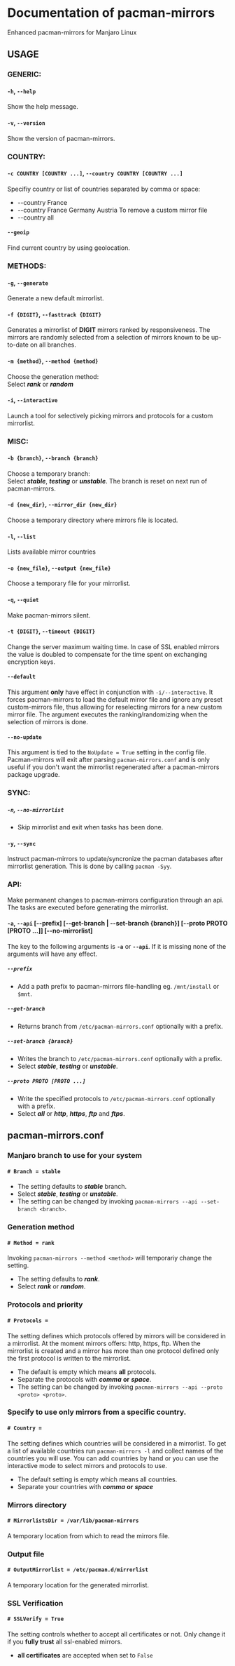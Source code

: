 #  Documentation of pacman-mirrors
Enhanced pacman-mirrors for Manjaro Linux

## USAGE
### GENERIC:
#### `-h`, `--help` 
Show the help message.

#### `-v`, `--version`
Show the version of pacman-mirrors.

### COUNTRY:
#### `-c COUNTRY [COUNTRY ...]`, `--country COUNTRY [COUNTRY ...]`
Specifiy country or list of countries separated by comma or space:
* --country France
* --country France Germany Austria
To remove a custom mirror file
* --country all

#### `--geoip` 
Find current country by using geolocation.

### METHODS:
#### `-g`, `--generate`
Generate a new default mirrorlist.

#### `-f {DIGIT}`, `--fasttrack {DIGIT}`
Generates a mirrorlist of **DIGIT** mirrors ranked by responsiveness.
The mirrors are randomly selected from a selection of mirrors known to be up-to-date on all branches.

#### `-m {method}`, `--method {method}`
Choose the generation method:  
Select ***rank*** or ***random***

#### `-i`, `--interactive`
Launch a tool for selectively picking mirrors and protocols for a custom mirrorlist.

### MISC:
#### `-b {branch}`, `--branch {branch}`
Choose a temporary branch:  
Select ***stable***, ***testing*** or ***unstable***.
The branch is reset on next run of pacman-mirrors.

#### `-d {new_dir}`, `--mirror_dir {new_dir}`
Choose a temporary directory where mirrors file is located.

#### `-l`, `--list`
Lists available mirror countries

#### `-o {new_file}`, `--output {new_file}`
Choose a temporary file for your mirrorlist.

#### `-q`, `--quiet`
Make pacman-mirrors silent.

#### `-t {DIGIT}`, `--timeout {DIGIT}`
Change the server maximum waiting time. In case of SSL enabled mirrors the value is doubled to compensate for the time spent on exchanging encryption keys.

#### `--default`
This argument **only** have effect in conjunction with `-i/--interactive`. It forces pacman-mirrors to load the default mirror file and ignore any preset custom-mirrors file, thus allowing for reselecting mirrors for a new custom mirror file. The argument executes the ranking/randomizing when the selection of mirrors is done.

#### `--no-update`
This argument is tied to the `NoUpdate = True` setting in the config file. Pacman-mirrors will exit after parsing `pacman-mirrors.conf` and is only useful if you don't want the mirrorlist regenerated after a pacman-mirrors package upgrade.

### SYNC:
##### `-n`, `--no-mirrorlist` 
* Skip mirrorlist and exit when tasks has been done.

#### `-y`, `--sync`
Instruct pacman-mirrors to update/syncronize the pacman databases after mirrorlist generation. This is done by calling `pacman -Syy`.

### API:
Make permanent changes to pacman-mirrors configuration through an api. The tasks are executed before generating the mirrorlist.

#### `-a`, `--api` [--prefix] [--get-branch | --set-branch {branch}] [--proto PROTO [PROTO ...]] [--no-mirrorlist]
The key to the following arguments is **`-a`** or **`--api`**. If it is missing none of the arguments will have any effect.

##### `--prefix` 
* Add a path prefix to pacman-mirrors file-handling eg. `/mnt/install` or `$mnt`.

##### `--get-branch` 
* Returns branch from `/etc/pacman-mirrors.conf` optionally with a prefix.

##### `--set-branch {branch}` 
* Writes the branch to `/etc/pacman-mirrors.conf` optionally with a prefix.
* Select ***stable***, ***testing*** or ***unstable***.

##### `--proto PROTO [PROTO ...]`
* Write the specified protocols to `/etc/pacman-mirrors.conf` optionally with a prefix.
* Select ***all*** or ***http***, ***https***, ***ftp*** and ***ftps***.

## pacman-mirrors.conf
### Manjaro branch to use for your system
#### ```# Branch = stable```  
* The setting defaults to ***stable*** branch.  
* Select ***stable***, ***testing*** or ***unstable***.
* The setting can be changed by invoking `pacman-mirrors --api --set-branch <branch>`.

### Generation method
#### ```# Method = rank```
Invoking `pacman-mirrors --method <method>` will temporariy change the setting.
* The setting defaults to ***rank***.
* Select ***rank*** or ***random***.  

### Protocols and priority
#### ```# Protocols = ```
The setting defines which protocols offered by mirrors will be considered in a mirrorlist. At the moment mirrors offers: http, https, ftp. When the mirrorlist is created and a mirror has more than one protocol defined only the first protocol is written to the mirrorlist.
* The default is empty which means **all** protocols.
* Separate the protocols with ***comma*** **or** ***space***.
* The setting can be changed by invoking `pacman-mirrors --api --proto <proto> <proto>`.

### Specify to use only mirrors from a specific country.
#### ```# Country = ```  
The setting defines which countries will be considered in a mirrorlist. To get a list of available countries run `pacman-mirrors -l` and collect names of the countries you will use. You can add countries by hand or you can use the interactive mode to select mirrors and protocols to use.   
* The default setting is empty which means all countries.
* Separate your countries with ***comma*** **or** ***space***

### Mirrors directory
#### ```# MirrorlistsDir = /var/lib/pacman-mirrors```
A temporary location from which to read the mirrors file.

### Output file
#### ```# OutputMirrorlist = /etc/pacman.d/mirrorlist```
A temporary location for the generated mirrorlist.

### SSL Verification
#### ```# SSLVerify = True```
The setting controls whether to accept all certificates or not. Only change it if you **fully trust** all ssl-enabled mirrors.
* **all certificates** are accepted when set to `False`  
